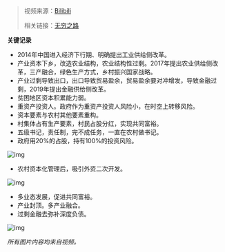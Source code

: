 > 视频来源：[Bilibili](https://www.bilibili.com/video/BV1KZ4y1R7uU?spm_id_from=333.851.dynamic.content.click)
>
> 相关链接：[无穷之路](https://www.bilibili.com/bangumi/play/ss40050/?from=search&seid=17788117819740052621&spm_id_from=333.337.0.0)

**关键记录**

- 2014年中国进入经济下行期、明确提出工业供给侧改革。
- 产业资本下乡，改造农业结构，农业结构性过剩。2017年提出农业供给侧改革，三产融合，绿色生产方式，乡村振兴国家战略。
- 产业过剩导致出口，出口导致贸易盈余，贸易盈余要对冲增发，导致金融过剩，2019年提出金融供给侧改革。
- 贫困地区资本积累能力弱。
- 重资产投资人。政府作为重资产投资人风险小，在时空上转移风险。
- 资本要素与农村其他要素重构。
- 村集体占有生产要素，村民占股分红，实现共同富裕。
- 五级书记，责任制，完不成任务，一直在农村做书记。
-  政府用20%的占股，持有100%的投资风险。

![img](../../../../../../Changes729_image/raw/main/ln/%E8%B5%84%E6%9C%AC%E6%8A%95%E5%85%A5%E4%B8%80%E5%AE%9A%E8%A6%81%E6%B1%82%E5%9B%9E%E6%8A%A5%E5%90%97/2021-12-13-192017_1203x671_scrot.png)

- 农村资本化管理后，吸引外资二次开发。

![img](../../../../../../Changes729_image/raw/main/ln/%E8%B5%84%E6%9C%AC%E6%8A%95%E5%85%A5%E4%B8%80%E5%AE%9A%E8%A6%81%E6%B1%82%E5%9B%9E%E6%8A%A5%E5%90%97/2021-12-13-192443_1184x601_scrot.png)

- 多业态发展，促进共同富裕。
- 产业封顶。多产业融合。
- 过剩金融去弥补深度负债。

![img](../../../../../../Changes729_image/raw/main/ln/%E8%B5%84%E6%9C%AC%E6%8A%95%E5%85%A5%E4%B8%80%E5%AE%9A%E8%A6%81%E6%B1%82%E5%9B%9E%E6%8A%A5%E5%90%97/2021-12-13-193433_1185x651_scrot.png)



_所有图片内容均来自视频。_
